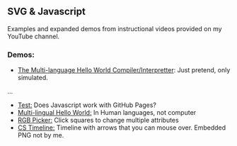 ## SVG & Javascript

Examples and expanded demos from instructional videos provided on my YouTube channel.

### Demos:

- [The Multi-language Hello World Compiler/Interpretter](https://webcraftie.github.io/SVG-JS-Hello-World-Demo/): Just pretend, only simulated.

...
- [Test:](https://webcraftie.github.io/SVG-JS-Demos/test.html) Does Javascript work with GitHub Pages?
- [Multi-lingual Hello World:](https://webcraftie.github.io/SVG-JS-Demos/hello-world.html) In Human languages, not computer
- [RGB Picker:](https://webcraftie.github.io/SVG-JS-Demos/RGB-Picker.html) Click squares to change multiple attributes
- [CS Timeline:](https://webcraftie.github.io/SVG-JS-Demos/timeline.html) Timeline with arrows that you can mouse over. Embedded PNG not by me.
